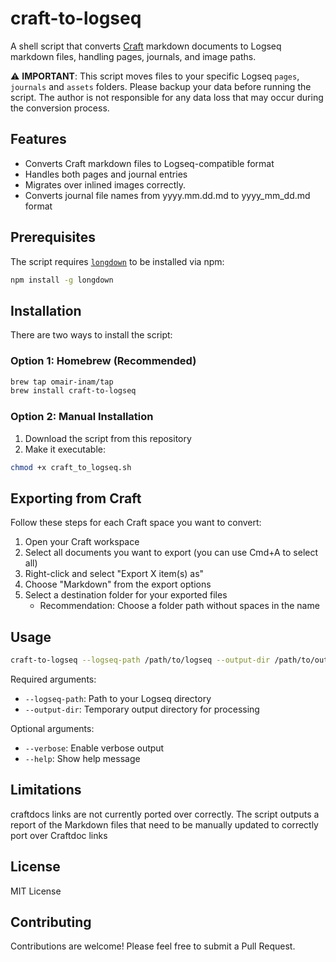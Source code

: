 # craft-to-logseq

A shell script that converts [Craft](https://www.craft.do/) markdown documents to Logseq markdown files, handling pages, journals, and image paths.

⚠️ **IMPORTANT**: This script moves files to your specific Logseq `pages`,  `journals` and `assets` folders. Please backup your data before running the script. The author is not responsible for any data loss that may occur during the conversion process.

## Features

- Converts Craft markdown files to Logseq-compatible format
- Handles both pages and journal entries
- Migrates over inlined images correctly.
- Converts journal file names from yyyy.mm.dd.md to yyyy_mm_dd.md format


## Prerequisites

The script requires [`longdown`](https://github.com/dundalek/longdown) to be installed via npm:

```bash
npm install -g longdown
```

## Installation

There are two ways to install the script:

### Option 1: Homebrew (Recommended)

```bash
brew tap omair-inam/tap
brew install craft-to-logseq
```

### Option 2: Manual Installation

1. Download the script from this repository
2. Make it executable:
```bash
chmod +x craft_to_logseq.sh
```

## Exporting from Craft

Follow these steps for each Craft space you want to convert:

1. Open your Craft workspace
2. Select all documents you want to export (you can use Cmd+A to select all)
3. Right-click and select "Export X item(s) as"
4. Choose "Markdown" from the export options
5. Select a destination folder for your exported files 
   - Recommendation: Choose a folder path without spaces in the name

## Usage

```bash
craft-to-logseq --logseq-path /path/to/logseq --output-dir /path/to/output [--verbose]
```

Required arguments:
- `--logseq-path`: Path to your Logseq directory
- `--output-dir`: Temporary output directory for processing

Optional arguments:
- `--verbose`: Enable verbose output
- `--help`: Show help message

## Limitations

craftdocs links are not currently ported over correctly.  The script outputs a report of the Markdown files that need to be manually updated to correctly port over Craftdoc links

## License

MIT License

## Contributing

Contributions are welcome! Please feel free to submit a Pull Request.